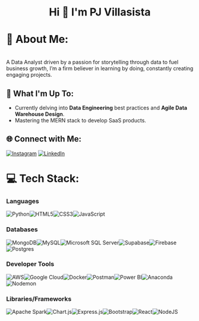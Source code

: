 <h1 align="center">Hi 👋 I'm PJ Villasista</h1>

# 💫 About Me:
<br>A Data Analyst driven by a passion for storytelling through data to fuel business growth, I’m a firm believer in learning by doing, constantly creating engaging projects.

## 🚀 What I'm Up To:
- Currently delving into **Data Engineering** best practices and **Agile Data Warehouse Design**.
- Mastering the MERN stack to develop SaaS products.


## 🌐 Connect with Me:
[![Instagram](https://img.shields.io/badge/Instagram-%23E4405F.svg?logo=Instagram&logoColor=white)](https://instagram.com/pjvsta) [![LinkedIn](https://img.shields.io/badge/LinkedIn-%230077B5.svg?logo=linkedin&logoColor=white)](https://linkedin.com/in/https://www.linkedin.com/in/pjvillasista/) 

# 💻 Tech Stack:
### Languages

![Python](https://img.shields.io/badge/python-3670A0?style=flat&logo=python&logoColor=ffdd54)![HTML5](https://img.shields.io/badge/html5-%23E34F26.svg?style=flat&logo=html5&logoColor=white)![CSS3](https://img.shields.io/badge/css3-%231572B6.svg?style=flat&logo=css3&logoColor=white)![JavaScript](https://img.shields.io/badge/javascript-%23323330.svg?style=flat&logo=javascript&logoColor=%23F7DF1E)

### Databases

![MongoDB](https://img.shields.io/badge/MongoDB-%234ea94b.svg?style=flat&logo=mongodb&logoColor=white)![MySQL](https://img.shields.io/badge/mysql-%2300000f.svg?style=flat&logo=mysql&logoColor=white)![Microsoft SQL Server](https://img.shields.io/badge/Microsoft%20SQL%20Server-CC2927?style=flat&logo=microsoft%20sql%20server&logoColor=white)![Supabase](https://img.shields.io/badge/Supabase-3ECF8E?style=flat&logo=supabase&logoColor=white)![Firebase](https://img.shields.io/badge/Firebase-039BE5?style=flat&logo=Firebase&logoColor=white)![Postgres](https://img.shields.io/badge/postgres-%23316192.svg?style=flat&logo=postgresql&logoColor=white)

### Developer Tools

![AWS](https://img.shields.io/badge/AWS-%23FF9900.svg?style=flat&logo=amazon-aws&logoColor=white)![Google Cloud](https://img.shields.io/badge/GoogleCloud-%234285F4.svg?style=flat&logo=google-cloud&logoColor=white)![Docker](https://img.shields.io/badge/docker-%230db7ed.svg?style=flat&logo=docker&logoColor=white)![Postman](https://img.shields.io/badge/Postman-FF6C37?style=flat&logo=postman&logoColor=white)![Power BI](https://img.shields.io/badge/power_bi-F2C811?style=flat&logo=powerbi&logoColor=black)![Anaconda](https://img.shields.io/badge/Anaconda-%2344A833.svg?style=flat&logo=anaconda&logoColor=white)![Nodemon](https://img.shields.io/badge/NODEMON-%23323330.svg?style=flat&logo=nodemon&logoColor=%BBDEAD)

### Libraries/Frameworks
![Apache Spark](https://img.shields.io/badge/Apache%20Spark-FDEE21?style=flat&logo=apachespark&logoColor=black)![Chart.js](https://img.shields.io/badge/chart.js-F5788D.svg?style=flat&logo=chart.js&logoColor=white)![Express.js](https://img.shields.io/badge/express.js-%23404d59.svg?style=flat&logo=express&logoColor=%2361DAFB)![Bootstrap](https://img.shields.io/badge/bootstrap-%238511FA.svg?style=flat&logo=bootstrap&logoColor=white)![React](https://img.shields.io/badge/react-%2320232a.svg?style=flat&logo=react&logoColor=%2361DAFB)![NodeJS](https://img.shields.io/badge/node.js-6DA55F?style=flat&logo=node.js&logoColor=white)
